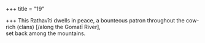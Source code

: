 +++
title = "19"

+++
This Rathavīti dwells in peace, a bounteous patron throughout the  cow-rich (clans) [/along the Gomatī River],  
set back among the mountains.  